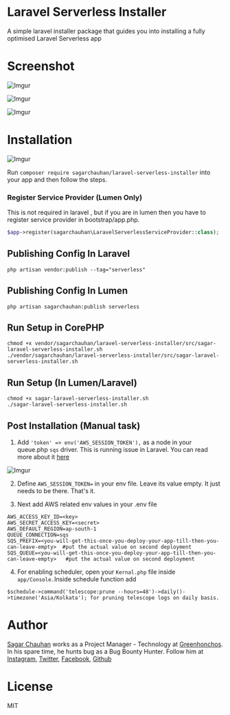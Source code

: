 # Laravel Serverless Installer

A simple laravel installer package that guides you into installing a fully optimised Laravel Serverless app

# Screenshot
![Imgur](https://i.imgur.com/2moR3OF.jpg)

![Imgur](https://i.imgur.com/LblMPTy.jpg)

![Imgur](https://i.imgur.com/bSBoO5V.jpg)

# Installation

![Imgur](https://i.imgur.com/zsetLNA.jpg)

Run `composer require sagarchauhan/laravel-serverless-installer` into your app and then follow the steps.

### Register Service Provider (Lumen Only)

This is not required in laravel , but if you are in lumen then you have to register service provider in bootstrap/app.php.

```php
$app->register(sagarchauhan\LaravelServerlessServiceProvider::class);
```

## Publishing Config In Laravel

  ```
  php artisan vendor:publish --tag="serverless"
  ```

## Publishing Config In Lumen

  ```
  php artisan sagarchauhan:publish serverless
  ```

## Run Setup in CorePHP

  ```
  chmod +x vendor/sagarchauhan/laravel-serverless-installer/src/sagar-laravel-serverless-installer.sh
  ./vendor/sagarchauhan/laravel-serverless-installer/src/sagar-laravel-serverless-installer.sh 
  ```

## Run Setup (In Lumen/Laravel)

  ```
  chmod +x sagar-laravel-serverless-installer.sh
  ./sagar-laravel-serverless-installer.sh 
  ```

## Post Installation (Manual task)

1. Add `'token' => env('AWS_SESSION_TOKEN'),` as a node in your queue.php `sqs` driver. This is running issue in Laravel. You can read more about it [here](https://github.com/laravel/laravel/pull/5138#issuecomment-624025825)
   

![Imgur](https://i.imgur.com/z1FZQgc.jpg)
   

2. Define `AWS_SESSION_TOKEN=` in your env file. Leave its value empty. It just needs to be there. That's it.

3. Next add AWS related env values in your .env file

```
AWS_ACCESS_KEY_ID=<key>
AWS_SECRET_ACCESS_KEY=<secret>
AWS_DEFAULT_REGION=ap-south-1
QUEUE_CONNECTION=sqs
SQS_PREFIX=<you-will-get-this-once-you-deploy-your-app-till-then-you-can-leave-empty>  #put the actual value on second deployment
SQS_QUEUE=<you-will-get-this-once-you-deploy-your-app-till-then-you-can-leave-empty>   #put the actual value on second deployment
```
4. For enabling scheduler, open your `Kernal.php` file inside `app/Console.`Inside schedule function add 
````
$schedule->command('telescope:prune --hours=48')->daily()->timezone('Asia/Kolkata'); for pruning telescope logs on daily basis.
````

# Author

[Sagar Chauhan](https://twitter.com/sagarchauhan005) works as a Project Manager - Technology at [Greenhonchos](https://www.greenhonchos.com).
In his spare time, he hunts bug as a Bug Bounty Hunter.
Follow him at [Instagram](https://www.instagram.com/chauhansahab005/), [Twitter](https://twitter.com/chauhansahab005),  [Facebook](https://facebook.com/sagar.chauhan3),
[Github](https://github.com/sagarchauhan005)

# License
MIT
